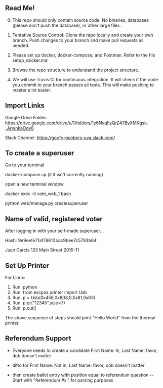 ## Read Me!
0. This repo should only contain source code. No binaries, databases (please don't push the database), or other large files.

1. Tentative Source Control: Clone the repo locally and create your own branch. Push changes to your branch and make pull requests as needed.

2. Please set up docker, docker-compose, and Postman. Refer to the file setup_docker.md

3. Browse the repo structure to understand the project structure.

4. We will use Travis CI for continuous integration. It will check if the code you commit to your branch passes all tests. This will make pushing to master a lot easier.

## Import Links

Google Drive Folder: https://drive.google.com/drive/u/1/folders/1y6NvqFzQrZ47ByXMKgsk-_ArwnkaOov6

Slack Channel: https://goofy-goobers-uva.slack.com/


## To create a superuser
Go to your terminal

docker-compose up (if it isn't currently running)

open a new terminal window

docker exec -it vote_web_1 bash

python web/manage.py createsuperuser

## Name of valid, registered voter
After logging in with your self-made superuser...

Hash:
9e9eefe71af76610bac9bee7c5793b64

Juan
Garcia
123 Main Street
2019-11


## Set Up Printer
For Linux:

1. Run: python
2. Run: from escpos.printer import Usb
3. Run: p = Usb(0x456,0x808,0,0x81,0x03)
4. Run: p.qr("12345",size=7)
5. Run: p.cut()



The above sequence of steps should print "Hello World" from the thermal printer.

## Referendum Support
- Everyone needs to create a candidate First Name: In, Last Name: favor, dob doesn't matter
- ditto for First Name: Not in, Last Name: favor, dob doesn't matter

- then create ballot entry with position equal to referendum question -- Start with  "Referendum #x." for parsing purposes 
